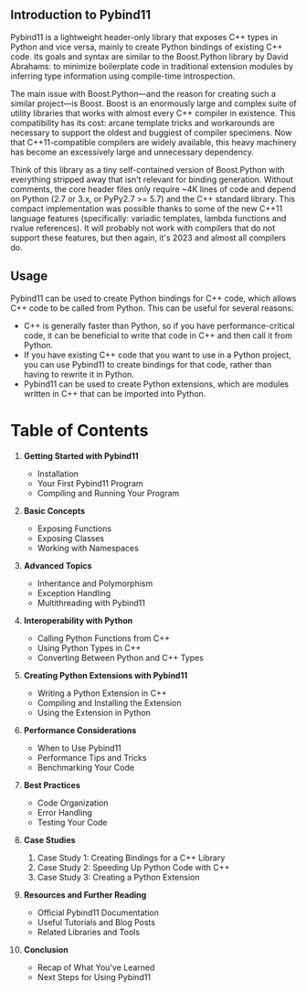 ## Introduction to Pybind11

Pybind11 is a lightweight header-only library that exposes C++ types in Python and vice versa, mainly to create Python bindings of existing C++ code. Its goals and syntax are similar to the Boost.Python library by David Abrahams: to minimize boilerplate code in traditional extension modules by inferring type information using compile-time introspection.

The main issue with Boost.Python—and the reason for creating such a similar project—is Boost. Boost is an enormously large and complex suite of utility libraries that works with almost every C++ compiler in existence. This compatibility has its cost: arcane template tricks and workarounds are necessary to support the oldest and buggiest of compiler specimens. Now that C++11-compatible compilers are widely available, this heavy machinery has become an excessively large and unnecessary dependency.

Think of this library as a tiny self-contained version of Boost.Python with everything stripped away that isn't relevant for binding generation. Without comments, the core header files only require ~4K lines of code and depend on Python (2.7 or 3.x, or PyPy2.7 >= 5.7) and the C++ standard library. This compact implementation was possible thanks to some of the new C++11 language features (specifically: variadic templates, lambda functions and rvalue references). It will probably not work with compilers that do not support these features, but then again, it's 2023 and almost all compilers do.

## Usage

Pybind11 can be used to create Python bindings for C++ code, which allows C++ code to be called from Python. This can be useful for several reasons:

- C++ is generally faster than Python, so if you have performance-critical code, it can be beneficial to write that code in C++ and then call it from Python.
- If you have existing C++ code that you want to use in a Python project, you can use Pybind11 to create bindings for that code, rather than having to rewrite it in Python.
- Pybind11 can be used to create Python extensions, which are modules written in C++ that can be imported into Python.

# Table of Contents

1. **Getting Started with Pybind11**
    - Installation
    - Your First Pybind11 Program
    - Compiling and Running Your Program

2. **Basic Concepts**
    - Exposing Functions
    - Exposing Classes
    - Working with Namespaces

3. **Advanced Topics**
    - Inheritance and Polymorphism
    - Exception Handling
    - Multithreading with Pybind11

4. **Interoperability with Python**
    - Calling Python Functions from C++
    - Using Python Types in C++
    - Converting Between Python and C++ Types

5. **Creating Python Extensions with Pybind11**
    - Writing a Python Extension in C++
    - Compiling and Installing the Extension
    - Using the Extension in Python

6. **Performance Considerations**
    - When to Use Pybind11
    - Performance Tips and Tricks
    - Benchmarking Your Code

7. **Best Practices**
    - Code Organization
    - Error Handling
    - Testing Your Code

8. **Case Studies**
    1. Case Study 1: Creating Bindings for a C++ Library
    2. Case Study 2: Speeding Up Python Code with C++
    3. Case Study 3: Creating a Python Extension

9. **Resources and Further Reading**
    - Official Pybind11 Documentation
    - Useful Tutorials and Blog Posts
    - Related Libraries and Tools

10. **Conclusion**
    - Recap of What You've Learned
    - Next Steps for Using Pybind11
